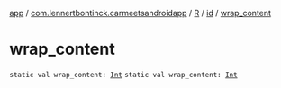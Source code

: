 [app](../../../index.md) / [com.lennertbontinck.carmeetsandroidapp](../../index.md) / [R](../index.md) / [id](index.md) / [wrap_content](./wrap_content.md)

# wrap_content

`static val wrap_content: `[`Int`](https://kotlinlang.org/api/latest/jvm/stdlib/kotlin/-int/index.html)
`static val wrap_content: `[`Int`](https://kotlinlang.org/api/latest/jvm/stdlib/kotlin/-int/index.html)